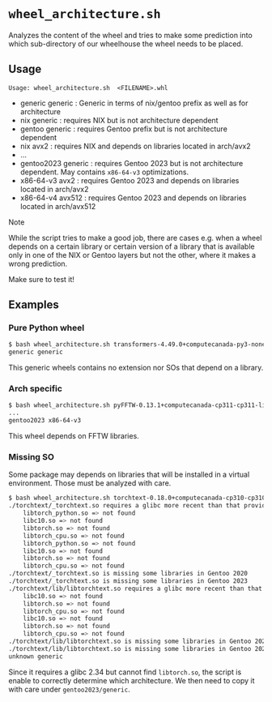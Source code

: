 # `wheel_architecture.sh`

Analyzes the content of the wheel and tries to make some prediction into which sub-directory
of our wheelhouse the wheel needs to be placed.

## Usage
```
Usage: wheel_architecture.sh  <FILENAME>.whl
```

* generic generic : Generic in terms of nix/gentoo prefix as well as for architecture
* nix     generic : requires NIX but is not architecture dependent
* gentoo  generic : requires Gentoo prefix but is not architecture dependent
* nix     avx2    : requires NIX and depends on libraries located in arch/avx2
* ...
* gentoo2023 generic : requires Gentoo 2023 but is not architecture dependent. May contains `x86-64-v3` optimizations.
* x86-64-v3 avx2  : requires Gentoo 2023 and depends on libraries located in arch/avx2
* x86-64-v4 avx512  : requires Gentoo 2023 and depends on libraries located in arch/avx512

> [!NOTE]  
> While the script tries to make a good job, there are cases e.g. when a wheel
> depends on a certain library or certain version of a library that is available only 
> in one of the NIX or Gentoo layers but not the other, where it makes a wrong prediction.

Make sure to test it!

## Examples
### Pure Python wheel
```bash
$ bash wheel_architecture.sh transformers-4.49.0+computecanada-py3-none-any.whl
generic generic
```
This generic wheels contains no extension nor SOs that depend on a library.

### Arch specific
```bash
$ bash wheel_architecture.sh pyFFTW-0.13.1+computecanada-cp311-cp311-linux_x86_64.whl
...
gentoo2023 x86-64-v3
```
This wheel depends on FFTW libraries.

### Missing SO
Some package may depends on libraries that will be installed in a virtual environment. Those must be analyzed with care.
```bash
$ bash wheel_architecture.sh torchtext-0.18.0+computecanada-cp310-cp310-linux_x86_64.whl
./torchtext/_torchtext.so requires a glibc more recent than that provided by Gentoo 2020: 2.34 > 2.30
	libtorch_python.so => not found
	libc10.so => not found
	libtorch.so => not found
	libtorch_cpu.so => not found
	libtorch_python.so => not found
	libc10.so => not found
	libtorch.so => not found
	libtorch_cpu.so => not found
./torchtext/_torchtext.so is missing some libraries in Gentoo 2020
./torchtext/_torchtext.so is missing some libraries in Gentoo 2023
./torchtext/lib/libtorchtext.so requires a glibc more recent than that provided by Gentoo 2020: 2.34 > 2.30
	libc10.so => not found
	libtorch.so => not found
	libtorch_cpu.so => not found
	libc10.so => not found
	libtorch.so => not found
	libtorch_cpu.so => not found
./torchtext/lib/libtorchtext.so is missing some libraries in Gentoo 2020
./torchtext/lib/libtorchtext.so is missing some libraries in Gentoo 2023
unknown generic
```
Since it requires a glibc 2.34 but cannot find `libtorch.so`, the script is enable to correctly determine which architecture. We then need to copy it with care under `gentoo2023/generic`.
